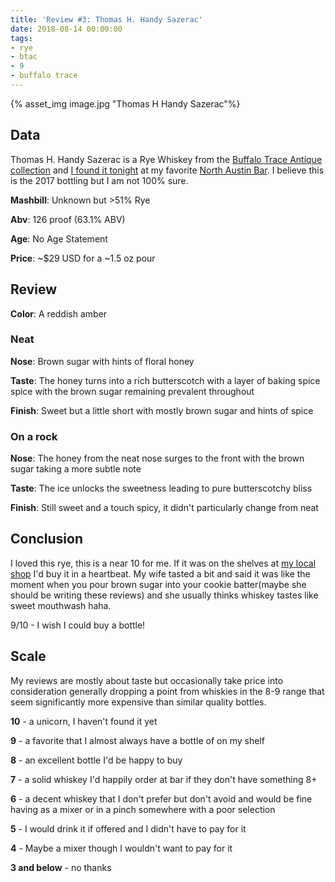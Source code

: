 ```yaml
---
title: 'Review #3: Thomas H. Handy Sazerac'
date: 2018-08-14 00:00:00
tags: 
- rye
- btac
- 9
- buffalo trace
---
```


{% asset_img image.jpg "Thomas H Handy Sazerac"%}

## Data
Thomas H. Handy Sazerac is a Rye Whiskey from the [Buffalo Trace Antique collection](http://www.buffalotracedistillery.com/brands/antique-collection#3) and [I found it tonight](https://imgur.com/a/cPbzfHu) at my favorite [North Austin Bar](https://www.drinkwellaustin.com/). I believe this is the 2017 bottling but I am not 100% sure.

**Mashbill**: Unknown but >51% Rye

**Abv**: 126 proof (63.1% ABV)

**Age**: No Age Statement

**Price**: ~$29 USD for a ~1.5 oz pour

## Review

**Color**: A reddish amber

### Neat

**Nose**: Brown sugar with hints of floral honey

**Taste**: The honey turns into a rich butterscotch with a layer of baking spice spice with the brown sugar remaining prevalent throughout

**Finish**: Sweet but a little short with mostly brown sugar and hints of spice

### On a rock

**Nose**: The honey from the neat nose surges to the front with the brown sugar taking a more subtle note

**Taste**: The ice unlocks the sweetness leading to pure butterscotchy bliss

**Finish**: Still sweet and a touch spicy, it didn't particularly change from neat

## Conclusion 
I loved this rye, this is a near 10 for me. If it was on the shelves at [my local shop](http://oakliquorcabinet.com/) I'd buy it in a heartbeat. My wife tasted a bit and said it was like the moment when you pour brown sugar into your cookie batter(maybe she should be writing these reviews) and she usually thinks whiskey tastes like sweet mouthwash haha.

9/10 - I wish I could buy a bottle!

## Scale
My reviews are mostly about taste but occasionally take price into consideration generally dropping a point from whiskies in the 8-9 range that seem significantly more expensive than similar quality bottles.

**10** - a unicorn, I haven't found it yet

**9** - a favorite that I almost always have a bottle of on my shelf

**8** - an excellent bottle I'd be happy to buy

**7** - a solid whiskey I'd happily order at bar if they don't have something 8+

**6** - a decent whiskey that I don't prefer but don't avoid and would be fine having as a mixer or in a pinch somewhere with a poor selection

**5** - I would drink it if offered and I didn't have to pay for it

**4** - Maybe a mixer though I wouldn't want to pay for it

**3 and below** - no thanks 
